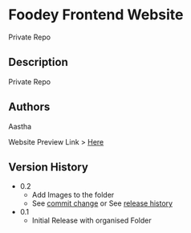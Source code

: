 # Foodey Frontend Website

Private Repo

## Description

Private Repo

## Authors

Aastha 

 
Website Preview Link > [Here](https://itsaastha.github.io/FoodeyLearn/)

## Version History

* 0.2
    * Add Images to the folder
    * See [commit change]() or See [release history]()
* 0.1
    * Initial Release with organised Folder

